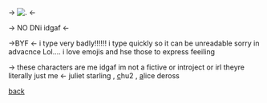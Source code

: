 -> ![.](https://media.tenor.com/p6PYFjy3cxoAAAAM/melly-plinius-identity-v.gif) <-

-> NO DNi idgaf <-

->BYF <- i type very badly!!!!!! i type quickly so it can be unreadable sorry in advacnce Lol.... i love emojis and hse those to express feeiling 

-> these characters are me idgaf im not a fictive or introject or irl theyre literally just me <- 
[j](https://lollipopchainsaw.fandom.com/wiki/Juliet_Starling)uliet starling , [c](https://bandori.fandom.com/wiki/Tamade_Chiyu)hu2 , [a](https://id5.fandom.com/wiki/Alice_DeRoss)lice deross

[back](https://rentry.org/clairo)